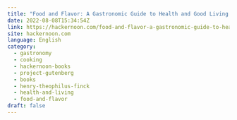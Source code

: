 ```yaml
---
title: "Food and Flavor: A Gastronomic Guide to Health and Good Living: Chapter III - Our Denatured Foods"
date: 2022-08-08T15:34:54Z
link: https://hackernoon.com/food-and-flavor-a-gastronomic-guide-to-health-and-good-living-chapter-iii-our-denatured-foods?source=rss&utm_medium=RSS&utm_source=news.12bit.vn
site: hackernoon.com
language: English
category:
  - gastronomy
  - cooking
  - hackernoon-books
  - project-gutenberg
  - books
  - henry-theophilus-finck
  - health-and-living
  - food-and-flavor
draft: false
---
```

